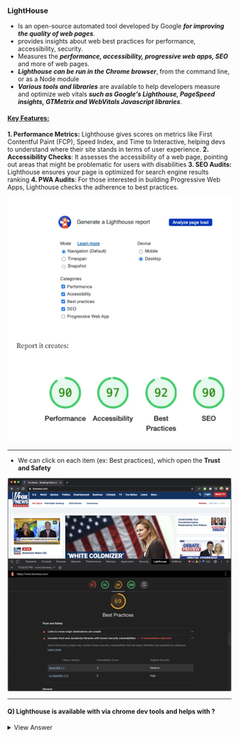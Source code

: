 ### LightHouse

- Is an open-source automated tool developed by Google **_for improving the quality of web pages_**.
- provides insights about web best practices for performance, accessibility, security.
- Measures the **_performance, accessibility, progressive web apps, SEO_** and more of web pages.
- **_Lighthouse can be run in the Chrome browser_**, from the command line, or as a Node module
- **_Various tools and libraries_** are available to help developers measure and optimize web vitals **_such as Google's Lighthouse, PageSpeed insights, GTMetrix and WebVitals Javascript libraries_**.

#### <ins>Key Features:</ins>
**1. Performance Metrics:** Lighthouse gives scores on metrics like First Contentful Paint (FCP), Speed Index, and Time to Interactive, helping devs to understand where their site stands in terms of user experience.
**2. Accessibility Checks**: It assesses the accessibility of a web page, pointing out areas that might be problematic for users with disabilities
**3. SEO Audits:** Lighthouse ensures your page is optimized for search engine results ranking
**4. PWA Audits**: For those interested in building Progressive Web Apps, Lighthouse checks the adherence to best practices.

<img src="./imagesUsed/Lighthouse.png">

----

- We can click on each item (ex: Best practices), which open the **Trust and Safety**

<img src="./imagesUsed/lighthouse_metrics.png">

----

#### Q) Lighthouse is available with via chrome dev tools and helps with ?

<details>

#### *Finding performance issues*

#### *Finding security issues*

#### *Finding SEO and web accessibility issues*

#### *Finding issues with progressive web apps*



<summary>
View Answer
</summary>
</details>